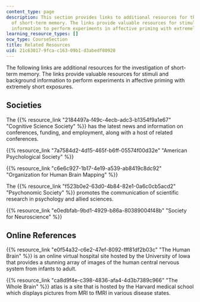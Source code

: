 ```yaml
---
content_type: page
description: This section provides links to additional resources for the investigation
  of short-term memory. The links provide valuable resources for stimuli and background
  information to perform experiments in affective priming with extremely short exposures.
learning_resource_types: []
ocw_type: CourseSection
title: Related Resources
uid: 21c63017-9fca-c163-09b1-d3abedf80920
---
```


The following links are additional resources for the investigation of short-term memory. The links provide valuable resources for stimuli and background information to perform experiments in affective priming with extremely short exposures.

Societies
---------

The {{% resource_link "2184497a-f49c-4ecb-adc3-b1354f9a1e67" "Cognitive Science Society" %}} has the latest news and information on conferences, funding, and employment, along with a host of related conferences.

{{% resource_link "7a7584d2-4d15-465f-b6ff-05574f00d32e" "American Psychological Society" %}}

{{% resource_link "c6e6c927-1b17-4e19-a539-ab8419c8dc92" "Organization for Human Brain Mapping" %}}

The {{% resource_link "f523b0e2-63d0-4b84-82e1-0a6c0cb5acd2" "Psychonomic Society" %}} promotes the communication of scientific research in psychology and allied sciences.

{{% resource_link "e0edbfab-9bd1-4929-b86a-80389004f48b" "Society for Neuroscience" %}}

Online References
-----------------

{{% resource_link "e0f54a32-c6e2-47ef-8092-fff81df2b03c" "The Human Brain" %}} is an online virtual hospital site hosted by the University of Iowa that provides a stunning array of images of the human central nervous system from infants to adult.

{{% resource_link "ca8d9f4e-c398-4836-afa4-4d3b7389c966" "The Whole Brain" %}} atlas is a site that is hosted by the Harvard medical school which displays pictures from MRI to fMRI in various disease states.